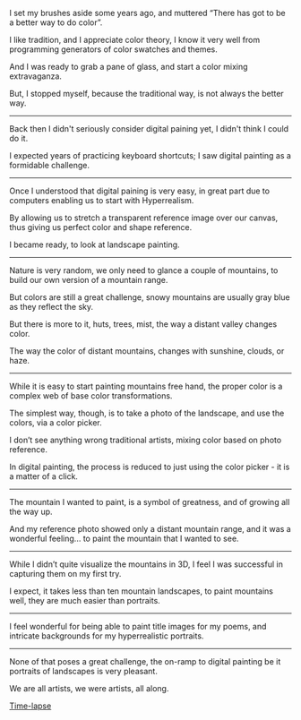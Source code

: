 I set my brushes aside some years ago,
and muttered “There has got to be a better way to do color”.

I like tradition, and I appreciate color theory,
I know it very well from programming generators of color swatches and themes.

And I was ready to grab a pane of glass,
and start a color mixing extravaganza.

But, I stopped myself,
because the traditional way, is not always the better way.

---

Back then I didn't seriously consider digital paining yet,
I didn't think I could do it.

I expected years of practicing keyboard shortcuts;
I saw digital painting as a formidable challenge.

---

Once I understood that digital paining is very easy,
in great part due to computers enabling us to start with Hyperrealism.

By allowing us to stretch a transparent reference image over our canvas,
thus giving us perfect color and shape reference.

I became ready,
to look at landscape painting.

---

Nature is very random, we only need to glance a couple of mountains,
to build our own version of a mountain range.

But colors are still a great challenge,
snowy mountains are usually gray blue as they reflect the sky.

But there is more to it,
huts, trees, mist, the way a distant valley changes color.

The way the color of distant mountains,
changes with sunshine, clouds, or haze.

---

While it is easy to start painting mountains free hand,
the proper color is a complex web of base color transformations.

The simplest way, though,
is to take a photo of the landscape, and use the colors, via a color picker.

I don’t see anything wrong traditional artists,
mixing color based on photo reference.

In digital painting,
the process is reduced to just using the color picker - it is a matter of a click.

---

The mountain I wanted to paint,
is a symbol of greatness, and of growing all the way up.

And my reference photo showed only a distant mountain range,
and it was a wonderful feeling... to paint the mountain that I wanted to see.

---

While I didn’t quite visualize the mountains in 3D,
I feel I was successful in capturing them on my first try.

I expect, it takes less than ten mountain landscapes,
to paint mountains well, they are much easier than portraits.

---

I feel wonderful for being able to paint title images for my poems,
and intricate backgrounds for my hyperrealistic portraits.

---

None of that poses a great challenge,
the on-ramp to digital painting be it portraits of landscapes is very pleasant.

We are all artists,
we were artists, all along.

[Time-lapse](https://youtu.be/WDYjHLxu1H0)
